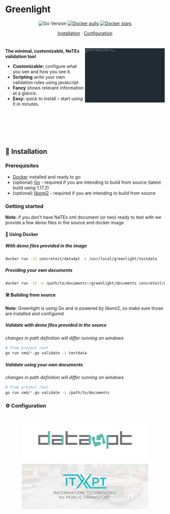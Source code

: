 # Greenlight

<p align="center">
  <img src="https://img.shields.io/badge/go%20version-%3E=1.17-61CFDD.svg?style=for-the-badge&logo=appveyor" alt="Go Version">
  <a href="https://hub.docker.com/r/lekojson/greenlight"
    ><img
      src="https://img.shields.io/docker/pulls/lekojson/greenlight.svg?style=for-the-badge&logo=appveyor"
      alt="Docker pulls"
  /></a>
  <a href="https://hub.docker.com/r/lekojson/greenlight"
    ><img
      src="https://img.shields.io/docker/stars/lekojson/greenlight.svg?style=for-the-badge&logo=appveyor"
      alt="Docker stars"
  /></a>
</p>

<p align="center">
  <a href="#-installation">Installation</a>
  ·
  <a href="#%EF%B8%8F-configuration">Configuration</a>
</p>

<h1></h1>

<img
  src="./media/greenlight.gif"
  alt="Simple validation"
  width="50%"
  align="right"
/>

**The minimal, customizable, NeTEx validation tool**

- **Customizable:** configure what you see and how you see it.
- **Scripting** write your own validation rules using javascript
- **Fancy** shows relevant information at a glance.
- **Easy:** quick to install – start using it in minutes.

<br><br><br><br><br>

## 🚀 Installation

### Prerequisites

- [Docker](https://www.docker.com/) installed and ready to go
- (optional) [Go](https://go.dev/) - required if you are intending to build from source (latest build using 1.17.2)
- (optional) [libxml2](http://www.xmlsoft.org/) - required if you are intending to build from source

### Getting started

**Note**: if you don't have NeTEx xml document (or two) ready to test with we provide a few demo files in the source and docker image

#### 🐳 Using Docker

##### With demo files provided in the image
```sh
docker run -it concreteit/data4pt -i /usr/local/greenlight/testdata
```

##### Providing your own documents
```sh
docker run -it -v /path/to/documents:/greenlight/documents concreteit/data4pt
```

#### 🛠️ Building from source

**Note**: Greenlight is using Go and is powered by libxml2, so make sure those are installed and configured

##### Validate with demo files provided in the source
_changes in path definition will differ running on windows_
```sh
# from project root
go run cmd/*.go validate -i testdata
```

##### Validate using your own documents
_changes in path definition will differ running on windows_
```sh
# from project root
go run cmd/*.go validate -i /path/to/documents
```

### ⚙️ Configuration

<h1></h1>

<p align="center">
  <img width="400" src="./media/data4pt.jpeg" alt="data4pt logo">
</p>

<p align="center">
  <img width="400" src="./media/itxpt.jpeg" alt="itxpt logo">
</p>
